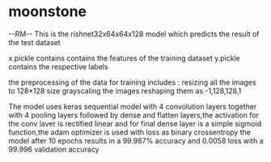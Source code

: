 # moonstone

--RM--
This is the rishnet32x64x64x128 model which predicts the result of the test dataset

x.pickle contains contains the features of the training dataset 
y.pickle contains the respective labels

the preprocessing of the data for training includes :
resizing all the images to 128*128 size 
grayscaling the images
reshaping them as -1,128,128,1

The model uses keras sequential model with 4 convolution layers together with 4 pooling layers followed by dense and flatten layers,the activation for the conv laver is 
rectified linear and for final dense layer is a simple sigmoid function,the adam optimizer is used with loss as binary crossentropy
the model after 10 epochs results in a 99.987% accuracy and 0.0058 loss with a 99.996 validation accuracy
